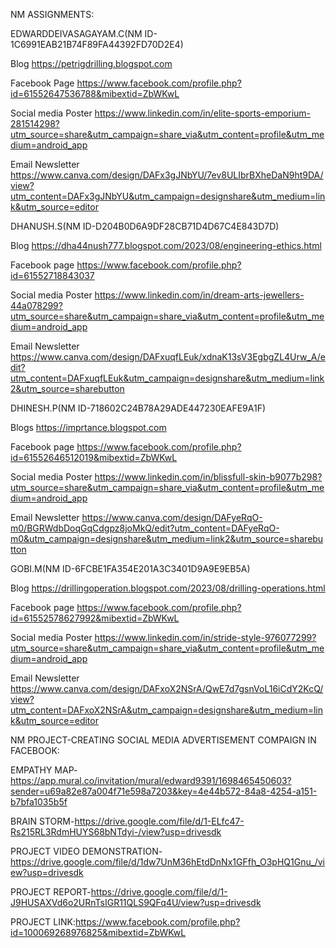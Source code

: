 NM ASSIGNMENTS:

EDWARDDEIVASAGAYAM.C(NM ID-1C6991EAB21B74F89FA44392FD70D2E4)

Blog 
https://petrigdrilling.blogspot.com

Facebook Page 
https://www.facebook.com/profile.php?id=61552647536788&mibextid=ZbWKwL

Social media Poster 
https://www.linkedin.com/in/elite-sports-emporium-281514298?utm_source=share&utm_campaign=share_via&utm_content=profile&utm_medium=android_app

Email Newsletter https://www.canva.com/design/DAFx3gJNbYU/7ev8ULIbrBXheDaN9ht9DA/view?utm_content=DAFx3gJNbYU&utm_campaign=designshare&utm_medium=link&utm_source=editor


DHANUSH.S(NM ID-D204B0D6A9DF28CB71D4D67C4E843D7D)

Blog
https://dha44nush777.blogspot.com/2023/08/engineering-ethics.html

Facebook page
https://www.facebook.com/profile.php?id=61552718843037

Social media Poster
https://www.linkedin.com/in/dream-arts-jewellers-44a078299?utm_source=share&utm_campaign=share_via&utm_content=profile&utm_medium=android_app

Email Newsletter
https://www.canva.com/design/DAFxuqfLEuk/xdnaK13sV3EgbgZL4Urw_A/edit?utm_content=DAFxuqfLEuk&utm_campaign=designshare&utm_medium=link2&utm_source=sharebutton

DHINESH.P(NM ID-718602C24B78A29ADE447230EAFE9A1F)

Blogs
 https://imprtance.blogspot.com

Facebook page
 https://www.facebook.com/profile.php?id=61552646512019&mibextid=ZbWKwL

Social media Poster
https://www.linkedin.com/in/blissfull-skin-b9077b298?utm_source=share&utm_campaign=share_via&utm_content=profile&utm_medium=android_app

Email Newsletter
 https://www.canva.com/design/DAFyeRqO-m0/BGRWdbDoqGqCdgpz8joMkQ/edit?utm_content=DAFyeRqO-m0&utm_campaign=designshare&utm_medium=link2&utm_source=sharebutton

GOBI.M(NM ID-6FCBE1FA354E201A3C3401D9A9E9EB5A)

Blog
https://drillingoperation.blogspot.com/2023/08/drilling-operations.html

Facebook page 
https://www.facebook.com/profile.php?id=61552578627992&mibextid=ZbWKwL

Social media Poster
https://www.linkedin.com/in/stride-style-976077299?utm_source=share&utm_campaign=share_via&utm_content=profile&utm_medium=android_app

Email Newsletter
https://www.canva.com/design/DAFxoX2NSrA/QwE7d7gsnVoL16iCdY2KcQ/view?utm_content=DAFxoX2NSrA&utm_campaign=designshare&utm_medium=link&utm_source=editor

NM PROJECT-CREATING SOCIAL MEDIA ADVERTISEMENT COMPAIGN IN FACEBOOK:

EMPATHY MAP-https://app.mural.co/invitation/mural/edward9391/1698465450603?sender=u69a82e87a004f71e598a7203&key=4e44b572-84a8-4254-a151-b7bfa1035b5f

BRAIN STORM-https://drive.google.com/file/d/1-ELfc47-Rs215RL3RdmHUYS68bNTdyi-/view?usp=drivesdk

PROJECT VIDEO DEMONSTRATION-https://drive.google.com/file/d/1dw7UnM36hEtdDnNx1GFfh_O3pHQ1Gnu_/view?usp=drivesdk

PROJECT REPORT-https://drive.google.com/file/d/1-J9HUSAXVd6o2URnTsIGR11QLS9QFq4U/view?usp=drivesdk

PROJECT LINK:https://www.facebook.com/profile.php?id=100069268976825&mibextid=ZbWKwL

